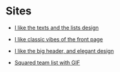 # Sites

* [I like the texts and the lists design](https://www.musictheory.net/lessons)

* [I like classic vibes of the front page](https://www.handsome.is/)

* [I like the big header, and elegant design](http://onlyonceshop.com/)

* [Squared team list with GIF](https://www.electricpulp.com/about/)